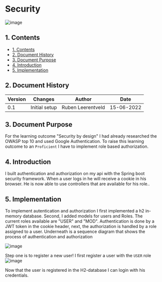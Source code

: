 # Security
![image](https://user-images.githubusercontent.com/27158658/173853778-7b202652-cf50-441b-beb3-52d52402501d.png)


## 1. Contents
- [1. Contents](#1-contents)
- [2. Document History](#2-document-history)
- [3. Document Purpose](#3-document-purpose)
- [4. Introduction](#4-introduction)
- [5. Implementation](#4-implementation)


## 2. Document History
| Version | Changes | Author | Date |
|---------|---------|--------|------|
| 0.1     | Initial setup                                                           | Ruben Leerentveld | 15-06-2022 | 


## 3. Document Purpose
For the learning outcome "Security by design" I had already researched the OWASP top 10 and used Google Authentication.
To raise this learning outcome to an ```Proficient``` I have to implement role based authorization.


## 4. Introduction
I built authentication and authorization on my api with the Spring boot security framework. 
When a user logs in he will receive a cookie in his browser. He is now able to use controllers that are available for his role..

## 5. Implementation
To implement autentication and authorization I first implemented a h2 in-memory database.
Second, I added models for users and Roles. The current roles available are "USER" and "MOD".
Authentication is done by a JWT token in the cookie header, next, the authorization is handled by a role assigned to a user.
Underneath is a sequence diagram that shows the process of authentication and authorization

![image](https://user-images.githubusercontent.com/27158658/173853631-3a5fafeb-45dd-41ce-b0bf-6a0be170217c.png)

Step one is to register a new user! I first register a user with the ```USER``` role
![image](https://user-images.githubusercontent.com/27158658/173855170-76e9cf7c-d936-475f-9b97-1387d59543be.png)

Now that the user is registered in the H2-database I can login with his credentials. 







